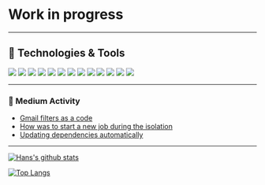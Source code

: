 # Work in progress

---

## 🔧 Technologies & Tools

![](https://img.shields.io/static/v1?label=OS&message=macOS&color=00999d&logo=apple&logoColor=white&style=flat)
![](https://img.shields.io/static/v1?label=Editor&message=VSCode&color=00999d&logo=Visual%20Studio%20Code&logoColor=white&style=flat)
![](https://img.shields.io/static/v1?label=Shell&message=Zsh&color=00999d&logo=GNU%20Bash&logoColor=white&style=flat)
![](https://img.shields.io/static/v1?label=Code&message=Elixir&color=00999d&logo=elixir&logoColor=white&style=flat)
![](https://img.shields.io/static/v1?label=Code&message=React&color=00999d&logo=react&logoColor=white&style=flat)
![](https://img.shields.io/static/v1?label=Code&message=TypeScript&color=00999d&logo=typescript&logoColor=white&style=flat)
![](https://img.shields.io/static/v1?label=Code&message=JavaScript&color=00999d&logo=javascript&logoColor=white&style=flat)
![](https://img.shields.io/static/v1?label=DB&message=PostgreSQL&color=00999d&logo=postgresql&logoColor=white&style=flat)
![](https://img.shields.io/static/v1?label=DB&message=MySQL&color=00999d&logo=mysql&logoColor=white&style=flat)
![](https://img.shields.io/static/v1?label=Tools&message=Docker&color=00999d&logo=docker&logoColor=white&style=flat)
![](https://img.shields.io/static/v1?label=Console&message=PlayStation&color=00999d&logo=playstation&logoColor=white&style=flat)
![](https://img.shields.io/static/v1?label=Console&message=PlayStation&color=00999d&logo=playstation&logoColor=white&style=flat)
![](https://img.shields.io/static/v1?label=Console&message=Switch&color=00999d&logo=Nintendo%20Switch&logoColor=white&style=flat)

---

### :blue_book: Medium Activity

<!-- MEDIUM:START -->

- [Gmail filters as a code](https://medium.com/swlh/gmail-filters-as-a-code-670fd719f473?source=rss-a11e11ccf41a------2)
- [How was to start a new job during the isolation](https://medium.com/@hjemmel/how-was-start-a-new-job-during-the-isolation-82146b13dc27?source=rss-a11e11ccf41a------2)
- [Updating dependencies automatically](https://medium.com/swlh/updating-dependencies-automatically-4a765307117a?source=rss-a11e11ccf41a------2)
<!-- MEDIUM:END -->

---

[![Hans's github stats](https://github-readme-stats.vercel.app/api?username=hjemmel&show_icons=true&hide_border=true&count_private=true)](https://github.com/hjemmel)

[![Top Langs](https://github-readme-stats.vercel.app/api/top-langs/?username=hjemmel)](https://github.com/hjemmel)
